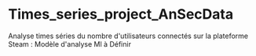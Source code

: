 # Times_series_project_AnSecData
Analyse times séries du nombre d'utilisateurs connectés sur la plateforme Steam : Modèle d'analyse Ml à Définir 
